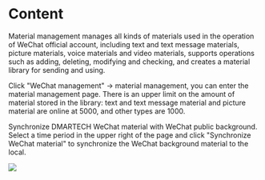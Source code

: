 # Content

Material management manages all kinds of materials used in the operation of WeChat official account, including text and text message materials, picture materials, voice materials and video materials, supports operations such as adding, deleting, modifying and checking, and creates a material library for sending and using.

Click "WeChat management" -&gt; material management, you can enter the material management page. There is an upper limit on the amount of material stored in the library: text and text message material and picture material are online at 5000, and other types are 1000.

Synchronize DMARTECH WeChat material with WeChat public background. Select a time period in the upper right of the page and click "Synchronize WeChat material" to synchronize the WeChat background material to the local.

![](../.gitbook/assets/image%20%2867%29.gif)

